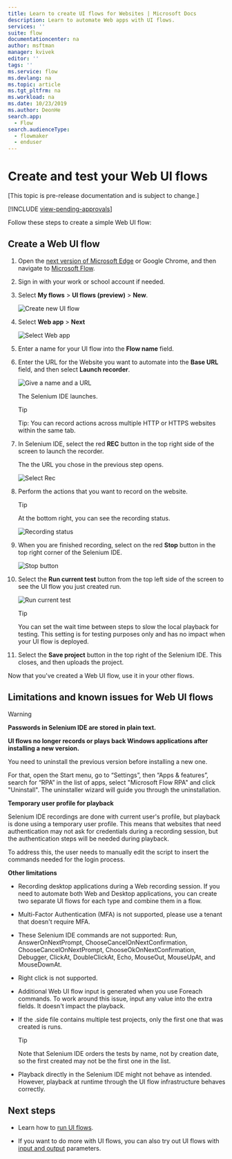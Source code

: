```yaml
---
title: Learn to create UI flows for Websites | Microsoft Docs
description: Learn to automate Web apps with UI flows.
services: ''
suite: flow
documentationcenter: na
author: msftman
manager: kvivek
editor: ''
tags: ''
ms.service: flow
ms.devlang: na
ms.topic: article
ms.tgt_pltfrm: na
ms.workload: na
ms.date: 10/23/2019
ms.author: DeonHe
search.app: 
  - Flow
search.audienceType: 
  - flowmaker
  - enduser
---
```

# Create and test your Web UI flows

[This topic is pre-release documentation and is subject to change.]

[!INCLUDE [view-pending-approvals](../includes/cc-rebrand.md)]

Follow these steps to create a simple Web UI flow:

## Create a Web UI flow

1. Open the [next version of Microsoft
   Edge](https://www.microsoftedgeinsider.com/) or Google Chrome, and then navigate to [Microsoft Flow](https://flow.microsoft.com/).

1. Sign in with your work or school account if needed.

1. Select **My flows** > **UI flows (preview)** > **New**.

   ![Create new UI flow](../media/create-windows-ui-flow/create-new.png "Create new UI flow")

1. Select **Web app** > **Next**
    
   ![Select Web app](../media/create-web-ui-flow/select-web-app.png "Select Web app")

1. Enter a name for your UI flow into the **Flow name** field.

1. Enter the URL for the Website you want to automate into the **Base URL** field, and then select **Launch recorder**.

   ![Give a name and a URL](../media/create-web-ui-flow/give-a-name.png "Give a name and a URL") 

   The Selenium IDE launches.

   >[!TIP] 
   >Tip: You can record actions across multiple HTTP or HTTPS websites within
    the same tab.  

1. In Selenium IDE, select the red **REC** button in the top right side of the screen to launch the recorder.

   The the URL you chose in the previous step opens.

   ![Select Rec](../media/create-web-ui-flow/select-rec.png "Select Rec")

1.  Perform the actions that you want to record on the website. 
    
    >[!TIP]
    >At the bottom right, you can see the recording status.

    ![Recording status](../media/create-web-ui-flow/recording-status.png "Recording status")

1.  When you are finished recording, select on the red **Stop** button in the top right corner of the Selenium IDE.

    ![Stop button](../media/create-web-ui-flow/stop-button.png "Stop button" )

1. Select the **Run current test** button from the top left side of the screen to see the UI flow you just created run.

    ![Run current test](../media/create-web-ui-flow/run-test.png "Run current test")

   >[!TIP]
   >You can set the wait time between steps to slow the local playback for testing. This setting is for testing purposes only and has no impact when your UI flow is deployed.  
  
1. Select the **Save project** button in the top right of the Selenium IDE. This closes, and then uploads the project.

Now that you've created a Web UI flow, use it in your other flows.

## Limitations and known issues for Web UI flows

>[!WARNING]
>**Passwords in Selenium IDE are stored in plain text.**  


**UI flows no longer records or plays back Windows applications after installing a new version.**

You need to uninstall the previous version before installing a new one.

For that, open the Start menu, go to “Settings”, then “Apps & features”, search for “RPA” in the list of apps, select "Microsoft Flow RPA" and click "Uninstall". The uninstaller wizard will guide you through the uninstallation.

**Temporary user profile for playback**

Selenium IDE recordings are done with current user's profile, but playback is done using a temporary user profile. This means that websites that need authentication may not ask for credentials during a recording session, but the authentication steps will be needed during playback. 

To address this, the user needs to manually edit the script to insert the commands needed for the login process.

**Other limitations**

-   Recording desktop applications during a Web recording session. If you need to automate both Web and Desktop applications, you can create two separate UI flows for each type and combine them in a flow.

-   Multi-Factor Authentication (MFA) is not supported, please use a tenant that doesn't require MFA.

-   These Selenium IDE commands are not supported: Run, AnswerOnNextPrompt, ChooseCancelOnNextConfirmation, ChooseCancelOnNextPrompt, ChooseOkOnNextConfirmation, Debugger, ClickAt, DoubleClickAt, Echo, MouseOut, MouseUpAt, and MouseDownAt.

-   Right click is not supported. 

-   Additional Web UI flow input is generated when you use Foreach commands.
    To work around this issue, input any value into the extra fields. It doesn't impact the playback.

-   If the .side file contains multiple test projects, only the first one that was created is runs. 

     >[!TIP]
     >Note that Selenium IDE orders the tests by name, not by creation date, so the first created may not be the first one in the list.

-   Playback directly in the Selenium IDE might not behave as intended. However, playback at runtime through the UI flow infrastructure behaves correctly.

## Next steps

- Learn how to [run UI flows](run-ui-flow.md).

- If you want to do more with UI flows, you can also try out UI flows with [input and output](inputs-outputs-web.md) parameters.

